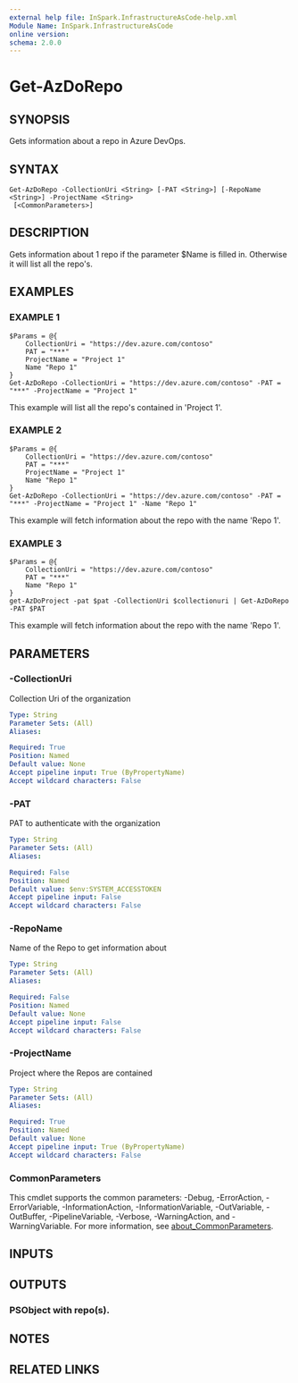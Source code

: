 ```yaml
---
external help file: InSpark.InfrastructureAsCode-help.xml
Module Name: InSpark.InfrastructureAsCode
online version:
schema: 2.0.0
---
```


# Get-AzDoRepo

## SYNOPSIS
Gets information about a repo in Azure DevOps.

## SYNTAX

```
Get-AzDoRepo -CollectionUri <String> [-PAT <String>] [-RepoName <String>] -ProjectName <String>
 [<CommonParameters>]
```

## DESCRIPTION
Gets information about 1 repo if the parameter $Name is filled in.
Otherwise it will list all the repo's.

## EXAMPLES

### EXAMPLE 1
```
$Params = @{
    CollectionUri = "https://dev.azure.com/contoso"
    PAT = "***"
    ProjectName = "Project 1"
    Name "Repo 1"
}
Get-AzDoRepo -CollectionUri = "https://dev.azure.com/contoso" -PAT = "***" -ProjectName = "Project 1"
```

This example will list all the repo's contained in 'Project 1'.

### EXAMPLE 2
```
$Params = @{
    CollectionUri = "https://dev.azure.com/contoso"
    PAT = "***"
    ProjectName = "Project 1"
    Name "Repo 1"
}
Get-AzDoRepo -CollectionUri = "https://dev.azure.com/contoso" -PAT = "***" -ProjectName = "Project 1" -Name "Repo 1"
```

This example will fetch information about the repo with the name 'Repo 1'.

### EXAMPLE 3
```
$Params = @{
    CollectionUri = "https://dev.azure.com/contoso"
    PAT = "***"
    Name "Repo 1"
}
get-AzDoProject -pat $pat -CollectionUri $collectionuri | Get-AzDoRepo -PAT $PAT
```

This example will fetch information about the repo with the name 'Repo 1'.

## PARAMETERS

### -CollectionUri
Collection Uri of the organization

```yaml
Type: String
Parameter Sets: (All)
Aliases:

Required: True
Position: Named
Default value: None
Accept pipeline input: True (ByPropertyName)
Accept wildcard characters: False
```

### -PAT
PAT to authenticate with the organization

```yaml
Type: String
Parameter Sets: (All)
Aliases:

Required: False
Position: Named
Default value: $env:SYSTEM_ACCESSTOKEN
Accept pipeline input: False
Accept wildcard characters: False
```

### -RepoName
Name of the Repo to get information about

```yaml
Type: String
Parameter Sets: (All)
Aliases:

Required: False
Position: Named
Default value: None
Accept pipeline input: False
Accept wildcard characters: False
```

### -ProjectName
Project where the Repos are contained

```yaml
Type: String
Parameter Sets: (All)
Aliases:

Required: True
Position: Named
Default value: None
Accept pipeline input: True (ByPropertyName)
Accept wildcard characters: False
```

### CommonParameters
This cmdlet supports the common parameters: -Debug, -ErrorAction, -ErrorVariable, -InformationAction, -InformationVariable, -OutVariable, -OutBuffer, -PipelineVariable, -Verbose, -WarningAction, and -WarningVariable. For more information, see [about_CommonParameters](http://go.microsoft.com/fwlink/?LinkID=113216).

## INPUTS

## OUTPUTS

### PSObject with repo(s).
## NOTES

## RELATED LINKS
